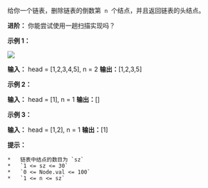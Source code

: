 给你一个链表，删除链表的倒数第  `n`  个结点，并且返回链表的头结点。

**进阶：** 你能尝试使用一趟扫描实现吗？

**示例 1：**

![](https://assets.leetcode.com/uploads/2020/10/03/remove_ex1.jpg)

**输入：** head = [1,2,3,4,5], n = 2
**输出：**[1,2,3,5]

**示例 2：**

**输入：** head = [1], n = 1
**输出：**[]

**示例 3：**

**输入：** head = [1,2], n = 1
**输出：**[1]

**提示：**

    *   链表中结点的数目为 `sz`
    *   `1 <= sz <= 30`
    *   `0 <= Node.val <= 100`
    *   `1 <= n <= sz`
